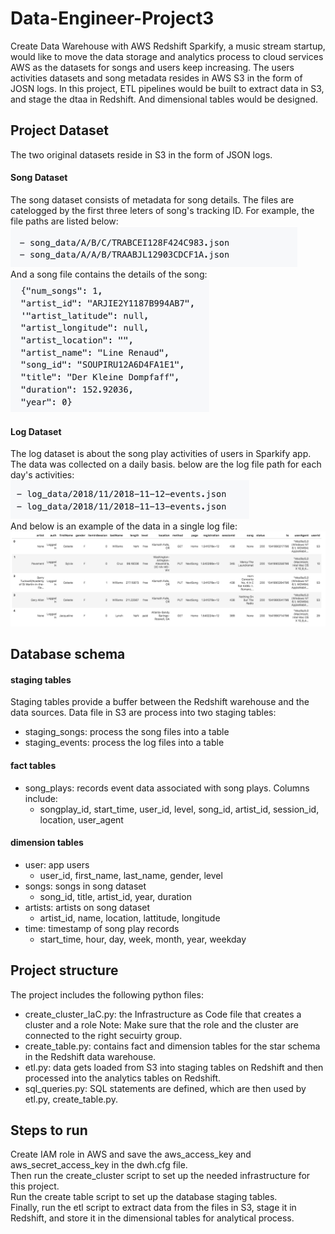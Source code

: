 # Data-Engineer-Project3
Create Data Warehouse with AWS Redshift
Sparkify, a music stream startup, would like to move the data storage and analytics process to cloud services AWS as the datasets for songs and users keep increasing. The users activities datasets and song metadata resides in AWS S3 in the form of JOSN logs. In this project, ETL pipelines would be built to extract data in S3, and stage the dtaa in Redshift. And dimensional tables would be designed.

## Project Dataset
The two original datasets reside in S3 in the form of JSON logs.
#### Song Dataset
The song dataset consists of metadata for song details. The files are catelogged by the first three leters of song's tracking ID. For example, the file paths are listed below: \
![song data path](https://github.com/gyjbb/Data-Engineer-Project3/blob/main/song_data_path.png?raw=true) \
And a song file contains the details of the song: \
![song data](https://github.com/gyjbb/Data-Engineer-Project3/blob/main/song_data.png?raw=true) 


#### Log Dataset
The log dataset is about the song play activities of users in Sparkify app. The data was collected on a daily basis. below are the log file path for each day's activities: \
![log data path](https://github.com/gyjbb/Data-Engineer-Project3/blob/main/log_data_path.png?raw=true) \
And below is an example of the data in a single log file: \
![log data](https://github.com/gyjbb/Data-Engineer-Project3/blob/main/log_data.png?raw=true) 

## Database schema
#### staging tables
Staging tables provide a buffer between the Redshift warehouse and the data sources. Data file in S3 are process into two staging tables:
- staging_songs: process the song files into a table 
- staging_events: process the log files into a table 
#### fact tables
- song_plays: records event data associated with song plays. Columns include: 
  - songplay_id, start_time, user_id, level, song_id, artist_id, session_id, location, user_agent 
#### dimension tables
- user: app users
  - user_id, first_name, last_name, gender, level 
- songs: songs in song dataset
  - song_id, title, artist_id, year, duration 
- artists: artists on song dataset
  - artist_id, name, location, lattitude, longitude 
- time: timestamp of song play records 
  - start_time, hour, day, week, month, year, weekday

## Project structure
The project includes the following python files: 
- create_cluster_IaC.py: the Infrastructure as Code file that creates a cluster and a role Note: Make sure that the role and the cluster are connected to the right secuirty group. 
- create_table.py: contains fact and dimension tables for the star schema in the Redshift data warehouse. 
- etl.py: data gets loaded from S3 into staging tables on Redshift and then processed into the analytics tables on Redshift. 
- sql_queries.py: SQL statements are defined, which are then used by etl.py, create_table.py. 

## Steps to run
Create IAM role in AWS and save the  aws_access_key and aws_secret_access_key in the dwh.cfg file. \
Then run the create_cluster script to set up the needed infrastructure for this project. \
Run the create table script to set up the database staging tables. \
Finally, run the etl script to extract data from the files in S3, stage it in Redshift, and store it in the dimensional tables for analytical process.









